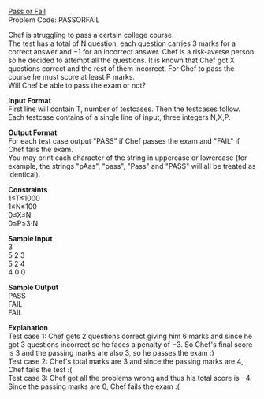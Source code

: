 [Pass or Fail](https://www.codechef.com/problems/PASSORFAIL)   
Problem Code: PASSORFAIL

Chef is struggling to pass a certain college course.  
The test has a total of N question, each question carries 3 marks for a correct answer and −1 for an incorrect answer. Chef is a risk-averse person so he decided to attempt all the questions. It is known that Chef got X questions correct and the rest of them incorrect. For Chef to pass the course he must score at least P marks.  
Will Chef be able to pass the exam or not?

**Input Format**  
First line will contain T, number of testcases. Then the testcases follow.  
Each testcase contains of a single line of input, three integers N,X,P.  

**Output Format**  
For each test case output "PASS" if Chef passes the exam and "FAIL" if Chef fails the exam.  
You may print each character of the string in uppercase or lowercase (for example, the strings "pAas", "pass", "Pass" and "PASS" will all be treated as identical).

**Constraints**  
1≤T≤1000  
1≤N≤100  
0≤X≤N  
0≤P≤3⋅N  

**Sample Input**   
3  
5 2 3  
5 2 4  
4 0 0  

**Sample Output**  
PASS  
FAIL  
FAIL  

**Explanation**  
Test case 1: Chef gets 2 questions correct giving him 6 marks and since he got 3 questions incorrect so he faces a penalty of −3. So Chef's final score is 3 and the passing marks are also 3, so he passes the exam :)  
Test case 2: Chef's total marks are 3 and since the passing marks are 4, Chef fails the test :(  
Test case 3: Chef got all the problems wrong and thus his total score is −4. Since the passing marks are 0, Chef fails the exam :(
